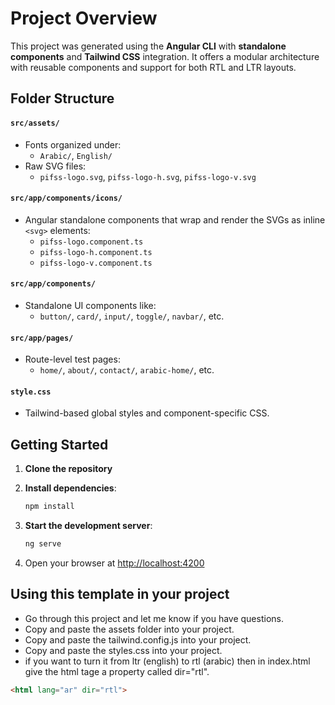 # Project Overview

This project was generated using the **Angular CLI** with **standalone components** and **Tailwind CSS** integration. It offers a modular architecture with reusable components and support for both RTL and LTR layouts.

## Folder Structure

#### `src/assets/`

- Fonts organized under:
  - `Arabic/`, `English/`
- Raw SVG files:
  - `pifss-logo.svg`, `pifss-logo-h.svg`, `pifss-logo-v.svg`

#### `src/app/components/icons/`

- Angular standalone components that wrap and render the SVGs as inline `<svg>` elements:
  - `pifss-logo.component.ts`
  - `pifss-logo-h.component.ts`
  - `pifss-logo-v.component.ts`

#### `src/app/components/`

- Standalone UI components like:
  - `button/`, `card/`, `input/`, `toggle/`, `navbar/`, etc.

#### `src/app/pages/`

- Route-level test pages:
  - `home/`, `about/`, `contact/`, `arabic-home/`, etc.

#### `style.css`

- Tailwind-based global styles and component-specific CSS.

## Getting Started

1. **Clone the repository**

2. **Install dependencies**:

   ```bash
   npm install
   ```

3. **Start the development server**:

   ```bash
   ng serve
   ```

4. Open your browser at [http://localhost:4200](http://localhost:4200)

## Using this template in your project
- Go through this project and let me know if you have questions.
- Copy and paste the assets folder into your project.
- Copy and paste the tailwind.config.js into your project.
- Copy and paste the styles.css into your project.
- if you want to turn it from ltr (english) to rtl (arabic) then in index.html give the html tage a property called dir="rtl".
```html
<html lang="ar" dir="rtl">
```
